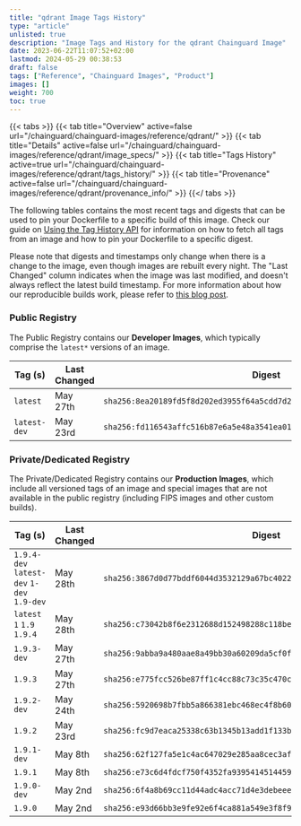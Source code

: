 ```yaml
---
title: "qdrant Image Tags History"
type: "article"
unlisted: true
description: "Image Tags and History for the qdrant Chainguard Image"
date: 2023-06-22T11:07:52+02:00
lastmod: 2024-05-29 00:38:53
draft: false
tags: ["Reference", "Chainguard Images", "Product"]
images: []
weight: 700
toc: true
---
```


{{< tabs >}}
{{< tab title="Overview" active=false url="/chainguard/chainguard-images/reference/qdrant/" >}}
{{< tab title="Details" active=false url="/chainguard/chainguard-images/reference/qdrant/image_specs/" >}}
{{< tab title="Tags History" active=true url="/chainguard/chainguard-images/reference/qdrant/tags_history/" >}}
{{< tab title="Provenance" active=false url="/chainguard/chainguard-images/reference/qdrant/provenance_info/" >}}
{{</ tabs >}}

The following tables contains the most recent tags and digests that can be used to pin your Dockerfile to a specific build of this image. Check our guide on [Using the Tag History API](/chainguard/chainguard-images/using-the-tag-history-api/) for information on how to fetch all tags from an image and how to pin your Dockerfile to a specific digest.

Please note that digests and timestamps only change when there is a change to the image, even though images are rebuilt every night. The "Last Changed" column indicates when the image was last modified, and doesn't always reflect the latest build timestamp. For more information about how our reproducible builds work, please refer to [this blog post](https://www.chainguard.dev/unchained/reproducing-chainguards-reproducible-image-builds).

### Public Registry
The Public Registry contains our **Developer Images**, which typically comprise the `latest*` versions of an image.

| Tag (s)       | Last Changed | Digest                                                                    |
|---------------|--------------|---------------------------------------------------------------------------|
|  `latest`     | May 27th     | `sha256:8ea20189fd5f8d202ed3955f64a5cdd7d2963fcd2c4efd3d7f82d2af5fe17684` |
|  `latest-dev` | May 23rd     | `sha256:fd116543affc516b87e6a5e48a3541ea0122f228426ca4af1c78c36b4196de6b` |


### Private/Dedicated Registry
The Private/Dedicated Registry contains our **Production Images**, which include all versioned tags of an image and special images that are not available in the public registry (including FIPS images and other custom builds).

| Tag (s)                                     | Last Changed | Digest                                                                    |
|---------------------------------------------|--------------|---------------------------------------------------------------------------|
|  `1.9.4-dev` `latest-dev` `1-dev` `1.9-dev` | May 28th     | `sha256:3867d0d77bddf6044d3532129a67bc402205b32ea3b8dc7b1e1e006e5afa15ff` |
|  `latest` `1` `1.9` `1.9.4`                 | May 28th     | `sha256:c73042b8f6e2312688d152498288c118bebb38a2d8bc834d884e29cf88deb41b` |
|  `1.9.3-dev`                                | May 27th     | `sha256:9abba9a480aae8a49bb30a60209da5cf0fb485314e2709987ced347c873f6094` |
|  `1.9.3`                                    | May 27th     | `sha256:e775fcc526be87ff1c4cc88c73c35c470c521bd325097b78464aa89bc81151ef` |
|  `1.9.2-dev`                                | May 24th     | `sha256:5920698b7fbb5a866381ebc468ec4f8b605dec1834a010dd333c8099b2c93ea9` |
|  `1.9.2`                                    | May 23rd     | `sha256:fc9d7eaca25338c63b1345b13add1f133b0a535b236dc2e7601374348a9d87eb` |
|  `1.9.1-dev`                                | May 8th      | `sha256:62f127fa5e1c4ac647029e285aa8cec3afb5d01f0f7b8c634955dc85cdf8db72` |
|  `1.9.1`                                    | May 8th      | `sha256:e73c6d4fdcf750f4352fa9395414514459719231f0f1716de883b407a9a3df05` |
|  `1.9.0-dev`                                | May 2nd      | `sha256:6f4a8b69cc11d44adc4acc71d4e3debeee768b8cf4b0682d1f29985522360224` |
|  `1.9.0`                                    | May 2nd      | `sha256:e93d66bb3e9fe92e6f4ca881a549e3f8f94b25ac9f98b9241fd09ea1771002e2` |

